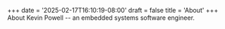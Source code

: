 +++
date = '2025-02-17T16:10:19-08:00'
draft = false
title = 'About'
+++
About Kevin Powell -- an embedded systems software engineer.
